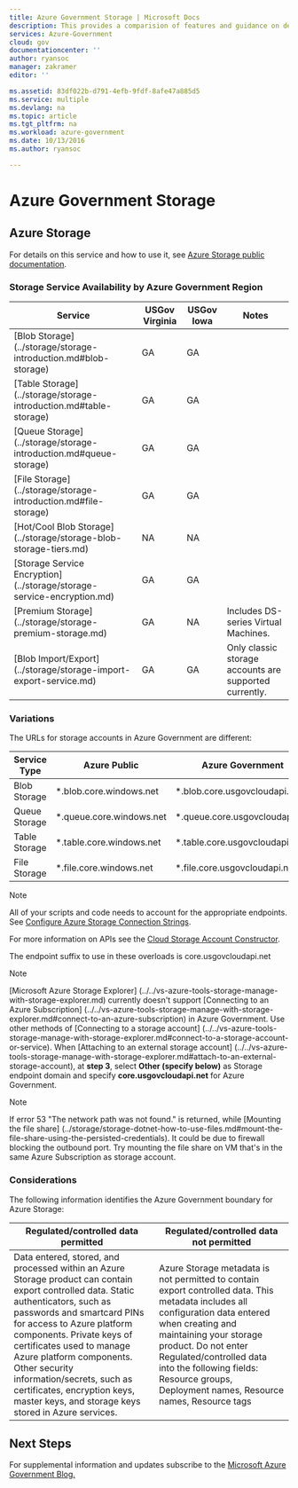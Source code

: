 ```yaml
---
title: Azure Government Storage | Microsoft Docs
description: This provides a comparision of features and guidance on developing applications for Azure Government
services: Azure-Government
cloud: gov
documentationcenter: ''
author: ryansoc
manager: zakramer
editor: ''

ms.assetid: 83df022b-d791-4efb-9fdf-8afe47a885d5
ms.service: multiple
ms.devlang: na
ms.topic: article
ms.tgt_pltfrm: na
ms.workload: azure-government
ms.date: 10/13/2016
ms.author: ryansoc

---
```

# Azure Government Storage
## Azure Storage
For details on this service and how to use it, see [Azure Storage public documentation](../storage/index.md).

### Storage Service Availability by Azure Government Region

| Service | USGov Virginia | USGov Iowa | Notes
| --- | --- | --- | --- |
| [Blob Storage] (../storage/storage-introduction.md#blob-storage) |GA |GA |
| [Table Storage] (../storage/storage-introduction.md#table-storage) |GA  |GA |
| [Queue Storage] (../storage/storage-introduction.md#queue-storage) |GA | GA |
| [File Storage] (../storage/storage-introduction.md#file-storage) |GA |GA |
| [Hot/Cool Blob Storage] (../storage/storage-blob-storage-tiers.md) |NA |NA |
| [Storage Service Encryption] (../storage/storage-service-encryption.md) |GA |GA |
| [Premium Storage] (../storage/storage-premium-storage.md) |GA |NA | Includes DS-series Virtual Machines. |
| [Blob Import/Export] (../storage/storage-import-export-service.md) |GA |GA | Only classic storage accounts are supported currently. |

### Variations
The URLs for storage accounts in Azure Government are different:

| Service Type | Azure Public | Azure Government |
| --- | --- | --- |
| Blob Storage |*.blob.core.windows.net |*.blob.core.usgovcloudapi.net |
| Queue Storage |*.queue.core.windows.net |*.queue.core.usgovcloudapi.net |
| Table Storage |*.table.core.windows.net |*.table.core.usgovcloudapi.net |
| File Storage |*.file.core.windows.net |*.file.core.usgovcloudapi.net | 

> [!NOTE]
> All of your scripts and code needs to account for the appropriate endpoints.  See [Configure Azure Storage Connection Strings](../storage/storage-configure-connection-string.md). 
>
>

For more information on APIs see the <a href="https://msdn.microsoft.com/en-us/library/azure/mt616540.aspx"> Cloud Storage Account Constructor</a>.

The endpoint suffix to use in these overloads is core.usgovcloudapi.net

> [!NOTE]
> [Microsoft Azure Storage Explorer] (../../vs-azure-tools-storage-manage-with-storage-explorer.md) currently doesn't support [Connecting to an Azure Subscription] (../../vs-azure-tools-storage-manage-with-storage-explorer.md#connect-to-an-azure-subscription) in Azure Government. Use other methods of [Connecting to a storage account] (../../vs-azure-tools-storage-manage-with-storage-explorer.md#connect-to-a-storage-account-or-service).
When [Attaching to an external storage account] (../../vs-azure-tools-storage-manage-with-storage-explorer.md#attach-to-an-external-storage-account), at **step 3**, select **Other (specify below)** as Storage endpoint domain and specify **core.usgovcloudapi.net** for Azure Government.
>
>

> [!NOTE]
> If error 53 "The network path was not found." is returned, while [Mounting the file share] (../storage/storage-dotnet-how-to-use-files.md#mount-the-file-share-using-the-persisted-credentials). It could be due to firewall blocking the outbound port. Try mounting the file share on VM that's in the same Azure Subscription as storage account.
>
>

### Considerations
The following information identifies the Azure Government boundary for Azure Storage:

| Regulated/controlled data permitted | Regulated/controlled data not permitted |
| --- | --- |
| Data entered, stored, and processed within an Azure Storage product can contain export controlled data. Static authenticators, such as passwords and smartcard PINs for access to Azure platform components. Private keys of certificates used to manage Azure platform components. Other security information/secrets, such as certificates, encryption keys, master keys, and storage keys stored in Azure services. |Azure Storage metadata is not permitted to contain export controlled data. This metadata includes all configuration data entered when creating and maintaining your storage product.  Do not enter Regulated/controlled data into the following fields:  Resource groups, Deployment names, Resource names, Resource tags |

## Next Steps
For supplemental information and updates subscribe to the
<a href="https://blogs.msdn.microsoft.com/azuregov/">Microsoft Azure Government Blog. </a>
